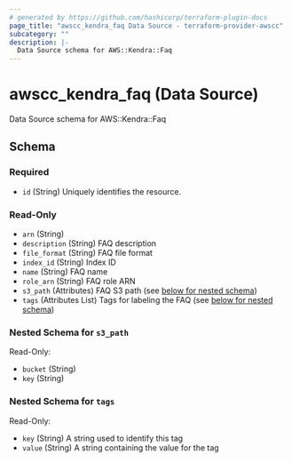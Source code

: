 ```yaml
---
# generated by https://github.com/hashicorp/terraform-plugin-docs
page_title: "awscc_kendra_faq Data Source - terraform-provider-awscc"
subcategory: ""
description: |-
  Data Source schema for AWS::Kendra::Faq
---
```


# awscc_kendra_faq (Data Source)

Data Source schema for AWS::Kendra::Faq



<!-- schema generated by tfplugindocs -->
## Schema

### Required

- `id` (String) Uniquely identifies the resource.

### Read-Only

- `arn` (String)
- `description` (String) FAQ description
- `file_format` (String) FAQ file format
- `index_id` (String) Index ID
- `name` (String) FAQ name
- `role_arn` (String) FAQ role ARN
- `s3_path` (Attributes) FAQ S3 path (see [below for nested schema](#nestedatt--s3_path))
- `tags` (Attributes List) Tags for labeling the FAQ (see [below for nested schema](#nestedatt--tags))

<a id="nestedatt--s3_path"></a>
### Nested Schema for `s3_path`

Read-Only:

- `bucket` (String)
- `key` (String)


<a id="nestedatt--tags"></a>
### Nested Schema for `tags`

Read-Only:

- `key` (String) A string used to identify this tag
- `value` (String) A string containing the value for the tag


